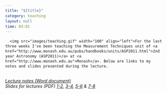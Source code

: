 ```yaml
---
title: "${title}"
category: teaching
layout: null
time: 03:01
---
```

<!-- converted from blosxom format post by dkg 22.1.2022 -->
<!-- created by convert.pl on Mon Jan 30 23:20:39 EST 2012 -->
<!-- converted from ../2007/04/asp2011-measurement-techniques.html -->
<!-- Post timestamp Wednesday, April 04, 2007 11:01 AM -->
<!-- touch -t 200704041101 -->
<!-- Labels: 2007, teaching -->
      <img src="images/teaching.gif" width="100" align="left">For the last three weeks I've been teaching the Measurement Techniques unit of <a href="http://www.monash.edu.au/pubs/handbooks/units/ASP2011.html">2nd year Astronomy (ASP2011)</a> at <a href="http://www.monash.edu.au">Monash</a>. Below are links to my notes and slides presented during the lecture.
<br clear="left">
<em><a href="docs/ASP2011_2007.doc">Lecture notes (Word document)</a><br>
    Slides for lectures (PDF) 
<a href="docs/Lecture 1-2.pdf">1-2</a>, 
<a href="docs/Lecture 3-4.pdf">3-4</a>, 
<a href="docs/Lecture 5-6.pdf">5-6</a> & <a href="docs/Lecture 7-8.pdf">7-8</a> </em>
